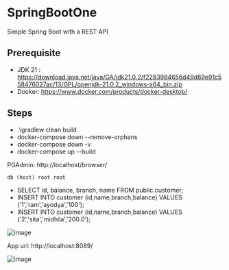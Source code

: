 # SpringBootOne
Simple Spring Boot with a REST API


Prerequisite
------------

- JDK 21 : https://download.java.net/java/GA/jdk21.0.2/f2283984656d49d69e91c558476027ac/13/GPL/openjdk-21.0.2_windows-x64_bin.zip
- Docker: https://www.docker.com/products/docker-desktop/


Steps
-----

* .\gradlew clean build
* docker-compose down --remove-orphans
* docker-compose down -v
* docker-compose up --build



PGAdmin: http://localhost/browser/

`db (host)
root
root`

* SELECT id, balance, branch, name FROM public.customer;
* INSERT INTO customer (id,name,branch,balance) VALUES ('1','ram','ayodya','100');
* INSERT INTO customer (id,name,branch,balance) VALUES ('2','sita','midhila','200.0');

![image](https://github.com/user-attachments/assets/531584ac-83d2-4511-869c-f497f755c81a)


App url: http://localhost:8089/

![image](https://github.com/user-attachments/assets/58b08b62-8484-4c15-9634-272c5e12dea9)


